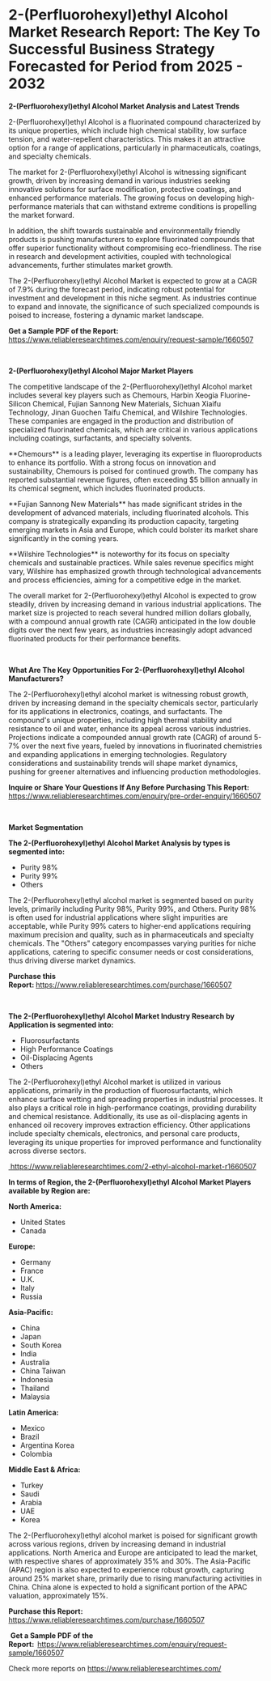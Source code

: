 <p><h1>2-(Perfluorohexyl)ethyl Alcohol Market Research Report: The Key To Successful Business Strategy Forecasted for Period from 2025 - 2032</h1></p><p><strong>2-(Perfluorohexyl)ethyl Alcohol Market Analysis and Latest Trends</strong></p>
<p><p>2-(Perfluorohexyl)ethyl Alcohol is a fluorinated compound characterized by its unique properties, which include high chemical stability, low surface tension, and water-repellent characteristics. This makes it an attractive option for a range of applications, particularly in pharmaceuticals, coatings, and specialty chemicals.</p><p>The market for 2-(Perfluorohexyl)ethyl Alcohol is witnessing significant growth, driven by increasing demand in various industries seeking innovative solutions for surface modification, protective coatings, and enhanced performance materials. The growing focus on developing high-performance materials that can withstand extreme conditions is propelling the market forward. </p><p>In addition, the shift towards sustainable and environmentally friendly products is pushing manufacturers to explore fluorinated compounds that offer superior functionality without compromising eco-friendliness. The rise in research and development activities, coupled with technological advancements, further stimulates market growth.</p><p>The 2-(Perfluorohexyl)ethyl Alcohol Market is expected to grow at a CAGR of 7.9% during the forecast period, indicating robust potential for investment and development in this niche segment. As industries continue to expand and innovate, the significance of such specialized compounds is poised to increase, fostering a dynamic market landscape.</p></p>
<p><strong>Get a Sample PDF of the Report:&nbsp;</strong> <a href="https://www.reliableresearchtimes.com/enquiry/request-sample/1660507?utm_campaign=2722&utm_medium=2&utm_source=Github&utm_content=ia&utm_term=29032025&utm_id=2-perfluorohexylethyl-alcohol">https://www.reliableresearchtimes.com/enquiry/request-sample/1660507</a></p>
<p>&nbsp;</p>
<p><strong>2-(Perfluorohexyl)ethyl Alcohol Major Market Players</strong></p>
<p><p>The competitive landscape of the 2-(Perfluorohexyl)ethyl Alcohol market includes several key players such as Chemours, Harbin Xeogia Fluorine-Silicon Chemical, Fujian Sannong New Materials, Sichuan Xiaifu Technology, Jinan Guochen Taifu Chemical, and Wilshire Technologies. These companies are engaged in the production and distribution of specialized fluorinated chemicals, which are critical in various applications including coatings, surfactants, and specialty solvents.</p><p>**Chemours** is a leading player, leveraging its expertise in fluoroproducts to enhance its portfolio. With a strong focus on innovation and sustainability, Chemours is poised for continued growth. The company has reported substantial revenue figures, often exceeding $5 billion annually in its chemical segment, which includes fluorinated products.</p><p>**Fujian Sannong New Materials** has made significant strides in the development of advanced materials, including fluorinated alcohols. This company is strategically expanding its production capacity, targeting emerging markets in Asia and Europe, which could bolster its market share significantly in the coming years.</p><p>**Wilshire Technologies** is noteworthy for its focus on specialty chemicals and sustainable practices. While sales revenue specifics might vary, Wilshire has emphasized growth through technological advancements and process efficiencies, aiming for a competitive edge in the market.</p><p>The overall market for 2-(Perfluorohexyl)ethyl Alcohol is expected to grow steadily, driven by increasing demand in various industrial applications. The market size is projected to reach several hundred million dollars globally, with a compound annual growth rate (CAGR) anticipated in the low double digits over the next few years, as industries increasingly adopt advanced fluorinated products for their performance benefits.</p></p>
<p>&nbsp;</p>
<p><strong>What Are The Key Opportunities For 2-(Perfluorohexyl)ethyl Alcohol Manufacturers?</strong></p>
<p><p>The 2-(Perfluorohexyl)ethyl alcohol market is witnessing robust growth, driven by increasing demand in the specialty chemicals sector, particularly for its applications in electronics, coatings, and surfactants. The compound's unique properties, including high thermal stability and resistance to oil and water, enhance its appeal across various industries. Projections indicate a compounded annual growth rate (CAGR) of around 5-7% over the next five years, fueled by innovations in fluorinated chemistries and expanding applications in emerging technologies. Regulatory considerations and sustainability trends will shape market dynamics, pushing for greener alternatives and influencing production methodologies.</p></p>
<p><strong>Inquire or Share Your Questions If Any Before Purchasing This Report:</strong> <a href="https://www.reliableresearchtimes.com/enquiry/pre-order-enquiry/1660507?utm_campaign=2722&utm_medium=2&utm_source=Github&utm_content=ia&utm_term=29032025&utm_id=2-perfluorohexylethyl-alcohol">https://www.reliableresearchtimes.com/enquiry/pre-order-enquiry/1660507</a></p>
<p>&nbsp;</p>
<p><strong>Market Segmentation</strong></p>
<p><strong>The 2-(Perfluorohexyl)ethyl Alcohol Market Analysis by types is segmented into:</strong></p>
<p><ul><li>Purity 98%</li><li>Purity 99%</li><li>Others</li></ul></p>
<p><p>The 2-(Perfluorohexyl)ethyl alcohol market is segmented based on purity levels, primarily including Purity 98%, Purity 99%, and Others. Purity 98% is often used for industrial applications where slight impurities are acceptable, while Purity 99% caters to higher-end applications requiring maximum precision and quality, such as in pharmaceuticals and specialty chemicals. The "Others" category encompasses varying purities for niche applications, catering to specific consumer needs or cost considerations, thus driving diverse market dynamics.</p></p>
<p><strong>Purchase this Report:&nbsp;</strong><a href="https://www.reliableresearchtimes.com/purchase/1660507?utm_campaign=2722&utm_medium=2&utm_source=Github&utm_content=ia&utm_term=29032025&utm_id=2-perfluorohexylethyl-alcohol">https://www.reliableresearchtimes.com/purchase/1660507</a></p>
<p>&nbsp;</p>
<p><strong>The 2-(Perfluorohexyl)ethyl Alcohol Market Industry Research by Application is segmented into:</strong></p>
<p><ul><li>Fluorosurfactants</li><li>High Performance Coatings</li><li>Oil-Displacing Agents</li><li>Others</li></ul></p>
<p><p>The 2-(Perfluorohexyl)ethyl Alcohol market is utilized in various applications, primarily in the production of fluorosurfactants, which enhance surface wetting and spreading properties in industrial processes. It also plays a critical role in high-performance coatings, providing durability and chemical resistance. Additionally, its use as oil-displacing agents in enhanced oil recovery improves extraction efficiency. Other applications include specialty chemicals, electronics, and personal care products, leveraging its unique properties for improved performance and functionality across diverse sectors.</p></p>
<p><a href="https://www.reliableresearchtimes.com/2-ethyl-alcohol-market-r1660507?utm_campaign=2722&utm_medium=2&utm_source=Github&utm_content=ia&utm_term=29032025&utm_id=2-perfluorohexylethyl-alcohol">&nbsp;https://www.reliableresearchtimes.com/2-ethyl-alcohol-market-r1660507</a></p>
<p><strong>In terms of Region, the 2-(Perfluorohexyl)ethyl Alcohol Market Players available by Region are:</strong></p>
<p>
    <p> <strong> North America: </strong>
        <ul>
            <li>United States</li>
            <li>Canada</li>
        </ul>
        </p> 
    <p> <strong> Europe: </strong>
        <ul>
            <li>Germany</li>
            <li>France</li>
            <li>U.K.</li>
            <li>Italy</li>
            <li>Russia</li>
        </ul>
        </p> 
    <p> <strong> Asia-Pacific: </strong>
        <ul>
            <li>China</li>
            <li>Japan</li>
            <li>South Korea</li>
            <li>India</li>
            <li>Australia</li>
            <li>China Taiwan</li>
            <li>Indonesia</li>
            <li>Thailand</li>
            <li>Malaysia</li>
        </ul>
        </p> 
    <p> <strong> Latin America: </strong>
        <ul>
            <li>Mexico</li>
            <li>Brazil</li>
            <li>Argentina Korea</li>
            <li>Colombia</li>
        </ul>
        </p> 
    <p> <strong> Middle East & Africa: </strong>
        <ul>
            <li>Turkey</li>
            <li>Saudi</li>
            <li>Arabia</li>
            <li>UAE</li>
            <li>Korea</li>
        </ul>
    </p>
    </p>
<p><p>The 2-(Perfluorohexyl)ethyl alcohol market is poised for significant growth across various regions, driven by increasing demand in industrial applications. North America and Europe are anticipated to lead the market, with respective shares of approximately 35% and 30%. The Asia-Pacific (APAC) region is also expected to experience robust growth, capturing around 25% market share, primarily due to rising manufacturing activities in China. China alone is expected to hold a significant portion of the APAC valuation, approximately 15%.</p></p>
<p><strong>Purchase this Report: </strong><a href="https://www.reliableresearchtimes.com/purchase/1660507?utm_campaign=2722&utm_medium=2&utm_source=Github&utm_content=ia&utm_term=29032025&utm_id=2-perfluorohexylethyl-alcohol">https://www.reliableresearchtimes.com/purchase/1660507</a></p>
<p>&nbsp;<strong>Get a Sample PDF of the Report:&nbsp;&nbsp;</strong><a href="https://www.reliableresearchtimes.com/enquiry/request-sample/1660507?utm_campaign=2722&utm_medium=2&utm_source=Github&utm_content=ia&utm_term=29032025&utm_id=2-perfluorohexylethyl-alcohol">https://www.reliableresearchtimes.com/enquiry/request-sample/1660507</a></p>
<p><strong></strong></p>
<p>Check more reports on <a href="https://www.reliableresearchtimes.com/?utm_campaign=2722&utm_medium=2&utm_source=Github&utm_content=ia&utm_term=29032025&utm_id=2-perfluorohexylethyl-alcohol">https://www.reliableresearchtimes.com/</a></p>